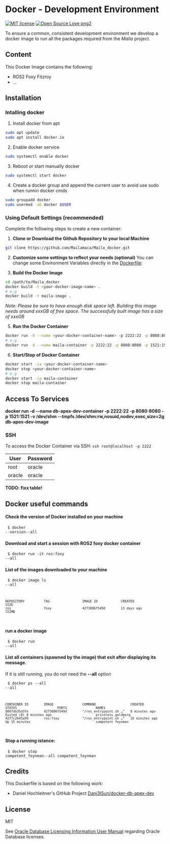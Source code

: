 # Docker -  Development Environment

[![MIT license](https://img.shields.io/badge/License-MIT-blue.svg)](https://lbesson.mit-license.org/)
[![Open Source Love png2](https://badges.frapsoft.com/os/v2/open-source.png?v=103)](https://github.com/ellerbrock/open-source-badges/)

To ensure a common, consistent development environment we develop a docker image to run all the packages required from the *Maila* project.

## Content
This Docker Image contains the following:

* ROS2 Foxy Fitzroy
* ...

## Installation

### Intalling docker

1. Install docker from apt

```bash
sudo apt update
sudo apt install docker.io
```

2. Enable docker service

```bash
sudo systemctl enable docker
```

3. Reboot or start manually docker

```bash
sudo systemctl start docker
```

4. Create a docker group and append the current user to avoid use sudo when runnin docker cmds

```bash
sudo groupadd docker
sudo usermod -aG docker $USER
```

### Using Default Settings (recommended)

Complete the following steps to create a new container:

1. **Clone or Download the Github Repository to your local Machine**

```bash
git clone https://github.com/Mailamaca/Maila_docker.git
```

2. **Customize some settings to reflect your needs (optional)**
You can change some Environment Variables directly in the [Dockerfile](https://github.com/Mailamaca/Maila_docker/blob/master/Dockerfile):

3. **Build the Docker Image**

```bash
cd /path/to/Maila_docker
docker build -t <your-docker-image-name> .
# e.g
docker build -t maila-image .
```

*Note: Please be sure to have enough disk space left. Building this image needs around xxxGB of free space. The successfully built image has a size of xxxGB*

5. **Run the Docker Container**

```bash
docker run -d --name <your-docker-container-name> -p 2222:22 -p 8080:8080 -p 1521:1521 <your-docker-image-name>
# e.g
docker run -d --name maila-container -p 2222:22 -p 8080:8080 -p 1521:1521 maila-image
```

6. **Start/Stop of Docker Container**

```bash
docker start -ia <your-docker-container-name>
docker stop <your-docker-container-name>
# e.g
docker start -ia maila-container
docker stop maila-container
```

## Access To Services
**docker run -d --name db-apex-dev-container -p 2222:22 -p 8080:8080 -p 1521:1521 -v /dev/shm --tmpfs /dev/shm:rw,nosuid,nodev,exec,size=2g db-apex-dev-image**


### SSH

To access the Docker Container via SSH: ```ssh root@localhost -p 2222```

User | Password
-------- | -----
root | oracle
oracle | oracle

**TODO: fixx table!**

## Docker useful commands

#### Check the version of Docker installed on your machine

<code>    <span class="nv">$ </span>docker --version<span class="nt">--all</span> </code>

####  Download and start a session with ROS2 foxy docker container

<code>    <span class="nv">$ </span>docker run -it ros:foxy <span class="nt">--all</span> </code>

####  List of the images downloaded to your machine

<code>    <span class="nv">$ </span>docker image ls <span class="nt">--all</span>

    REPOSITORY          TAG                 IMAGE ID            CREATED             SIZE
    ros                 foxy                4273086f549d        13 days ago         722MB
</code>

####  run a docker image

<code>    <span class="nv">$ </span>docker run <image ID> <span class="nt">--all</span> </code>

####  List all containers (spawned by the image) that exit after displaying its message.

If it is still running, you do not need the **--all** option

<code>    <span class="nv">$ </span>docker ps --all <span class="nt">--all</span>

    CONTAINER ID        IMAGE               COMMAND                  CREATED             STATUS                     PORTS               NAMES
    9867db35d3fe        4273086f549d        "/ros_entrypoint.sh …"   8 minutes ago       Exited (0) 8 minutes ago                       priceless_goldberg
    42f7c2645a99        ros:foxy            "/ros_entrypoint.sh …"   16 minutes ago      Up 15 minutes                                  competent_feynman
</code>

#### Stop a running istance:
<code>    <span class="nv">$ </span>docker stop competent_feynman<span class="nt">--all</span>
competent_feynman
</code>

## Credits
This Dockerfile is based on the following work:

-  Daniel Hochleitner's GitHub Project [ Dani3lSun/docker-db-apex-dev](https://github.com/Dani3lSun/docker-db-apex-dev/blob/master/README.md)

## License

MIT

See [Oracle Database Licensing Information User Manual](https://docs.oracle.com/database/122/DBLIC/Licensing-Information.htm#DBLIC-GUID-B6113390-9586-46D7-9008-DCC9EDA45AB4) regarding Oracle Database licenses.